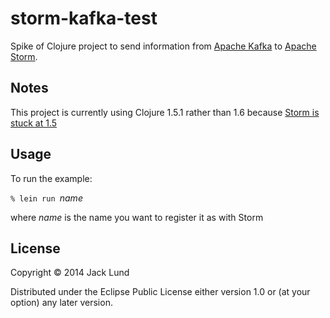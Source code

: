 storm-kafka-test
================

Spike of Clojure project to send information from [Apache
Kafka](http://kafka.apache.org/) to [Apache Storm](https://storm.apache.org/).

Notes
-----

This project is currently using Clojure 1.5.1 rather than 1.6 because [Storm is
stuck at 1.5](https://issues.apache.org/jira/browse/STORM-265)

Usage
-----

To run the example:

`% lein run `*name*

where *name* is the name you want to register it as with Storm

License
-------

Copyright © 2014 Jack Lund

Distributed under the Eclipse Public License either version 1.0 or (at your
option) any later version.
